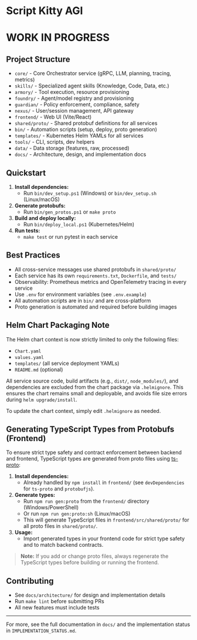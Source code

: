 # Script Kitty AGI

# WORK IN PROGRESS 

## Project Structure

- `core/` - Core Orchestrator service (gRPC, LLM, planning, tracing, metrics)
- `skills/` - Specialized agent skills (Knowledge, Code, Data, etc.)
- `armory/` - Tool execution, resource provisioning
- `foundry/` - Agent/model registry and provisioning
- `guardian/` - Policy enforcement, compliance, safety
- `nexus/` - User/session management, API gateway
- `frontend/` - Web UI (Vite/React)
- `shared/proto/` - Shared protobuf definitions for all services
- `bin/` - Automation scripts (setup, deploy, proto generation)
- `templates/` - Kubernetes Helm YAMLs for all services
- `tools/` - CLI, scripts, dev helpers
- `data/` - Data storage (features, raw, processed)
- `docs/` - Architecture, design, and implementation docs

## Quickstart

1. **Install dependencies:**
   - Run `bin/dev_setup.ps1` (Windows) or `bin/dev_setup.sh` (Linux/macOS)
2. **Generate protobufs:**
   - Run `bin/gen_protos.ps1` or `make proto`
3. **Build and deploy locally:**
   - Run `bin/deploy_local.ps1` (Kubernetes/Helm)
4. **Run tests:**
   - `make test` or run pytest in each service

## Best Practices
- All cross-service messages use shared protobufs in `shared/proto/`
- Each service has its own `requirements.txt`, `Dockerfile`, and `tests/`
- Observability: Prometheus metrics and OpenTelemetry tracing in every service
- Use `.env` for environment variables (see `.env.example`)
- All automation scripts are in `bin/` and are cross-platform
- Proto generation is automated and required before building images

## Helm Chart Packaging Note

The Helm chart context is now strictly limited to only the following files:
- `Chart.yaml`
- `values.yaml`
- `templates/` (all service deployment YAMLs)
- `README.md` (optional)

All service source code, build artifacts (e.g., `dist/`, `node_modules/`), and dependencies are excluded from the chart package via `.helmignore`. This ensures the chart remains small and deployable, and avoids file size errors during `helm upgrade/install`.

To update the chart context, simply edit `.helmignore` as needed.

## Generating TypeScript Types from Protobufs (Frontend)

To ensure strict type safety and contract enforcement between backend and frontend, TypeScript types are generated from proto files using [ts-proto](https://github.com/stephenh/ts-proto):

1. **Install dependencies:**
   - Already handled by `npm install` in `frontend/` (see `devDependencies` for `ts-proto` and `protobufjs`).
2. **Generate types:**
   - Run `npm run gen:proto` from the `frontend/` directory (Windows/PowerShell)
   - Or run `npm run gen:proto:sh` (Linux/macOS)
   - This will generate TypeScript files in `frontend/src/shared/proto/` for all proto files in `shared/proto/`.
3. **Usage:**
   - Import generated types in your frontend code for strict type safety and to match backend contracts.

> **Note:** If you add or change proto files, always regenerate the TypeScript types before building or running the frontend.

## Contributing
- See `docs/architecture/` for design and implementation details
- Run `make lint` before submitting PRs
- All new features must include tests

---

For more, see the full documentation in `docs/` and the implementation status in `IMPLEMENTATION_STATUS.md`.
